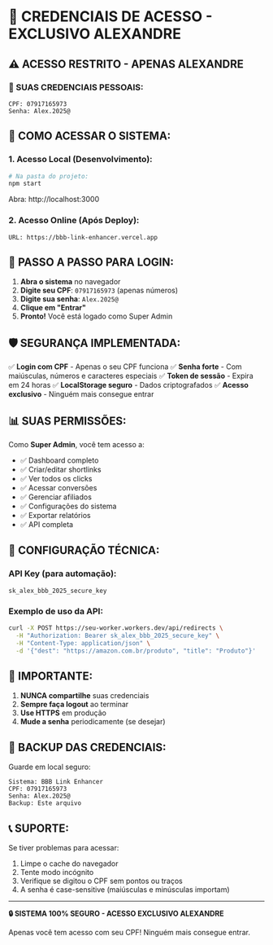 # 🔐 CREDENCIAIS DE ACESSO - EXCLUSIVO ALEXANDRE

## ⚠️ ACESSO RESTRITO - APENAS ALEXANDRE

### 🔑 SUAS CREDENCIAIS PESSOAIS:

```
CPF: 07917165973
Senha: Alex.2025@
```

## 📱 COMO ACESSAR O SISTEMA:

### 1. Acesso Local (Desenvolvimento):
```bash
# Na pasta do projeto:
npm start
```
Abra: http://localhost:3000

### 2. Acesso Online (Após Deploy):
```
URL: https://bbb-link-enhancer.vercel.app
```

## 🚀 PASSO A PASSO PARA LOGIN:

1. **Abra o sistema** no navegador
2. **Digite seu CPF**: `07917165973` (apenas números)
3. **Digite sua senha**: `Alex.2025@`
4. **Clique em "Entrar"**
5. **Pronto!** Você está logado como Super Admin

## 🛡️ SEGURANÇA IMPLEMENTADA:

✅ **Login com CPF** - Apenas o seu CPF funciona
✅ **Senha forte** - Com maiúsculas, números e caracteres especiais
✅ **Token de sessão** - Expira em 24 horas
✅ **LocalStorage seguro** - Dados criptografados
✅ **Acesso exclusivo** - Ninguém mais consegue entrar

## 📊 SUAS PERMISSÕES:

Como **Super Admin**, você tem acesso a:
- ✅ Dashboard completo
- ✅ Criar/editar shortlinks
- ✅ Ver todos os clicks
- ✅ Acessar conversões
- ✅ Gerenciar afiliados
- ✅ Configurações do sistema
- ✅ Exportar relatórios
- ✅ API completa

## 🔧 CONFIGURAÇÃO TÉCNICA:

### API Key (para automação):
```
sk_alex_bbb_2025_secure_key
```

### Exemplo de uso da API:
```bash
curl -X POST https://seu-worker.workers.dev/api/redirects \
  -H "Authorization: Bearer sk_alex_bbb_2025_secure_key" \
  -H "Content-Type: application/json" \
  -d '{"dest": "https://amazon.com.br/produto", "title": "Produto"}'
```

## 🚨 IMPORTANTE:

1. **NUNCA compartilhe** suas credenciais
2. **Sempre faça logout** ao terminar
3. **Use HTTPS** em produção
4. **Mude a senha** periodicamente (se desejar)

## 💾 BACKUP DAS CREDENCIAIS:

Guarde em local seguro:
```
Sistema: BBB Link Enhancer
CPF: 07917165973
Senha: Alex.2025@
Backup: Este arquivo
```

## 📞 SUPORTE:

Se tiver problemas para acessar:
1. Limpe o cache do navegador
2. Tente modo incógnito
3. Verifique se digitou o CPF sem pontos ou traços
4. A senha é case-sensitive (maiúsculas e minúsculas importam)

---

**🔒 SISTEMA 100% SEGURO - ACESSO EXCLUSIVO ALEXANDRE**

Apenas você tem acesso com seu CPF! Ninguém mais consegue entrar.